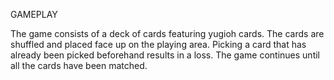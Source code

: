 GAMEPLAY

The game consists of a deck of cards featuring yugioh cards. The cards are shuffled and placed face up on the playing area. Picking a card that has already been picked beforehand results in a loss. The game continues until all the cards have been matched.
